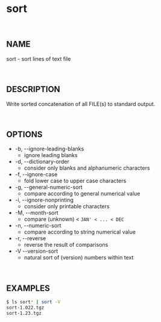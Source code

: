 # sort

<br>

## NAME

sort - sort lines of text file

<br>

## DESCRIPTION

Write sorted concatenation of all FILE(s) to standard output.

<br>

## OPTIONS

* -b, --ignore-leading-blanks
  * ignore leading blanks
* -d, --dictionary-order
  * consider only blanks and alphanumeric characters
* -f, --ignore-case
  * fold lower case to upper case characters
* -g, --general-numeric-sort
  * compare according to general numerical value
* -i, --ignore-nonprinting
  * consider only printable characters
* -M, --month-sort
  * compare (unknown) < `JAN' < ... < DEC`
* -n, --numeric-sort
  * compare according to string numerical value
* -r, --reverse
  * reverse the result of comparisons
* -V --version-sort
  * natural sort of (version) numbers within text
  
<br>

## EXAMPLES

```bash
$ ls sort* | sort -V
sort-1.022.tgz
sort-1.23.tgz
```
